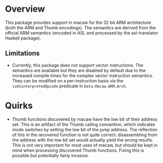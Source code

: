 # Overview

This package provides support in macaw for the 32 bit ARM architecture (both the ARM and Thumb encodings). The semantics are derived from the official ARM semantics (encoded in ASL and processed by the asl-translator Haskell package).

## Limitations

- Currently, this package does not support vector instructions. The semantics are available but they are disabled by default due to the increased compile times for the complex vector instruction semantics. They can be modified on a per-instruction basis via the `isUninterpretedOpcode` predicate in `Data.Macaw.ARM.Arch`.

# Quirks

- Thumb functions discovered by macaw have the low bit of their address set. This is an artifact of the Thumb calling convention, which indicates mode switches by setting the low bit of the jump address.  The reflection of this in the recovered function is not quite correct: disassembling from the address with the low bit set would actually yield the wrong results. This is not very important for most uses of macaw, but should be kept in mind when processing discovered Thumb functions.  Fixing this is possible but potentially fairly invasive.
